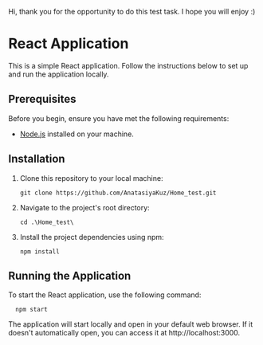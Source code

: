 Hi, thank you for the opportunity to do this test task. I hope you will enjoy :)

# React Application

This is a simple React application. Follow the instructions below to set up and run the application locally.

## Prerequisites

Before you begin, ensure you have met the following requirements:

- [Node.js](https://nodejs.org/) installed on your machine.

## Installation

1. Clone this repository to your local machine:
   
       git clone https://github.com/AnatasiyaKuz/Home_test.git

3. Navigate to the project's root directory:
   
       cd .\Home_test\

4. Install the project dependencies using npm:
   
       npm install

## Running the Application

To start the React application, use the following command:

      npm start

The application will start locally and open in your default web browser. If it doesn't automatically open, you can access it at http://localhost:3000.
